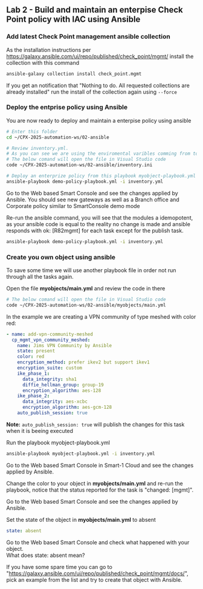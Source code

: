 ## Lab 2 - Build and maintain an enterpise Check Point policy with IAC using Ansible   

### Add latest Check Point management ansible collection
As the installation instructions per https://galaxy.ansible.com/ui/repo/published/check_point/mgmt/ install the collection with this command
```bash
ansible-galaxy collection install check_point.mgmt
```
If you get an notification that "Nothing to do. All requested collections are already installed" run the install of the collection again using `--force`

### Deploy the entprise policy using Ansible

You are now ready to deploy and maintain a enterpise policy using ansible
```bash
# Enter this folder
cd ~/CPX-2025-automation-ws/02-ansible

# Review inventory.yml. 
# As you can see we are using the enviromental varibles comming from to authenticate.
# The below comand will open the file in Visual Studio code 
code ~/CPX-2025-automation-ws/02-ansible/inventory.ini

# Deploy an enterprize policy from this playbook myobject-playbook.yml via ansible using the following command:
ansible-playbook demo-policy-playbook.yml -i inventory.yml
```

Go to the Web based Smart Console and see the changes applied by Ansible. 
You should see new gateways as well as a Branch office and Corporate policy similar to SmartConsole demo mode

Re-run the ansible command, you will see that the modules a idemopotent, as your ansible code is equal to the reality no change is made and ansible responds with ok: [R82mgmt] for each task except for the publish task.
```bash
ansible-playbook demo-policy-playbook.yml -i inventory.yml
```

### Create you own object using ansible
To save some time we will use another playbook file in order not run through all the tasks again.

Open the file **myobjects/main.yml** and review the code in there
```bash
# The below comand will open the file in Visual Studio code 
code ~/CPX-2025-automation-ws/02-ansible/myobjects/main.yml
```

In the example we are creating a VPN community of type meshed with color red:
```yaml
- name: add-vpn-community-meshed
  cp_mgmt_vpn_community_meshed:
    name: Jims VPN Community by Ansible
    state: present
    color: red
    encryption_method: prefer ikev2 but support ikev1
    encryption_suite: custom
    ike_phase_1:
      data_integrity: sha1
      diffie_hellman_group: group-19
      encryption_algorithm: aes-128
    ike_phase_2:
      data_integrity: aes-xcbc
      encryption_algorithm: aes-gcm-128
    auto_publish_session: true
```
**Note:** ```auto_publish_session: true``` will publish the changes for this task when it is beeing executed

Run the playbook myobject-playbook.yml
```bash
ansible-playbook myobject-playbook.yml -i inventory.yml
```
Go to the Web based Smart Console in Smart-1 Cloud and see the changes applied by Ansible.

Change the color to your object in **myobjects/main.yml** and re-run the playbook, notice that the status reported for the task is "changed: [mgmt]".

Go to the Web based Smart Console and see the changes applied by Ansible.

Set the state of the object in **myobjects/main.yml** to absent
```yaml
state: absent 
```
Go to the Web based Smart Console and check what happened with your object.
<br>What does state: absent mean?

If you have some spare time you can go to "https://galaxy.ansible.com/ui/repo/published/check_point/mgmt/docs/", pick an example from the list and try to create that object with Ansible.